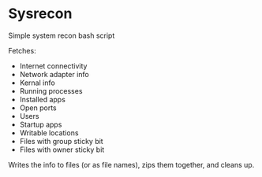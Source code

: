 # Sysrecon
Simple system recon bash script

Fetches:

* Internet connectivity
* Network adapter info
* Kernal info
* Running processes
* Installed apps
* Open ports
* Users
* Startup apps
* Writable locations
* Files with group sticky bit
* Files with owner sticky bit

Writes the info to files (or as file names), zips them together, and cleans up. 
